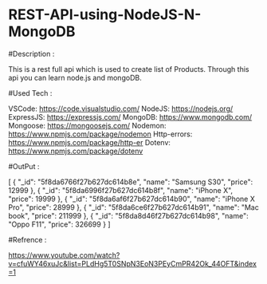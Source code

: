 # REST-API-using-NodeJS-N-MongoDB


#Description :

This is a rest full api which is used to create list of Products.
Through this api you can learn node.js and mongoDB.

#Used Tech :

VSCode: https://code.visualstudio.com/
NodeJS: https://nodejs.org/
ExpressJS: https://expressjs.com/
MongoDB: https://www.mongodb.com/
Mongoose: https://mongoosejs.com/
Nodemon: https://www.npmjs.com/package/nodemon
Http-errors: https://www.npmjs.com/package/http-er
Dotenv: https://www.npmjs.com/package/dotenv

#OutPut :

[
  {
    "_id": "5f8da6766f27b627dc614b8e",
    "name": "Samsung S30",
    "price": 12999
  },
  {
    "_id": "5f8da6996f27b627dc614b8f",
    "name": "iPhone X",
    "price": 19999
  },
  {
    "_id": "5f8da6af6f27b627dc614b90",
    "name": "iPhone X Pro",
    "price": 28999
  },
  {
    "_id": "5f8da6ce6f27b627dc614b91",
    "name": "Mac book",
    "price": 211999
  },
   {
    "_id": "5f8da8d46f27b627dc614b98",
    "name": "Oppo F11",
    "price": 326699
  }
]

#Refrence :

https://www.youtube.com/watch?v=cfuWY46xuJc&list=PLdHg5T0SNpN3EoN3PEyCmPR42Ok_44OFT&index=1
